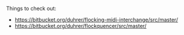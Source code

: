 




Things to check out: 
- https://bitbucket.org/duhrer/flocking-midi-interchange/src/master/
- https://bitbucket.org/duhrer/flockquencer/src/master/
